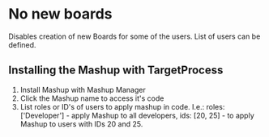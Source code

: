 No new boards
==================

Disables creation of new Boards for some of the users. List of users can be defined. 


Installing the Mashup with TargetProcess
----------------------------------------

1. Install Mashup with Mashup Manager 
2. Click the Mashup name to access it's code
3. List roles or ID's of users to apply mashup in code.
I.e.: roles: ['Developer'] - apply Mashup to all developers,
ids: [20, 25] - to apply Mashup to users with IDs 20 and 25.
  

